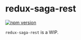 # redux-saga-rest

[![npm version](https://img.shields.io/npm/v/redux-saga-rest.svg?style=flat-square)](https://www.npmjs.com/package/redux-saga-rest)

`redux-saga-rest` is a WIP.
